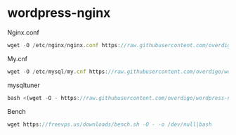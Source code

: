 # wordpress-nginx

Nginx.conf
```javascript
wget -O /etc/nginx/nginx.conf https://raw.githubusercontent.com/overdigo/wordpress-nginx/master/nginx/nginx.conf
```
My.cnf
```javascript
wget -O /etc/mysql/my.cnf https://raw.githubusercontent.com/overdigo/wordpress-nginx/master/mysql/my.cnf
```


mysqltuner
```javascript
bash <(wget -O - https://raw.githubusercontent.com/overdigo/wordpress-nginx/master/mysqltuner.sh)
```

Bench
```javascript
wget https://freevps.us/downloads/bench.sh -O - -o /dev/null|bash
```
